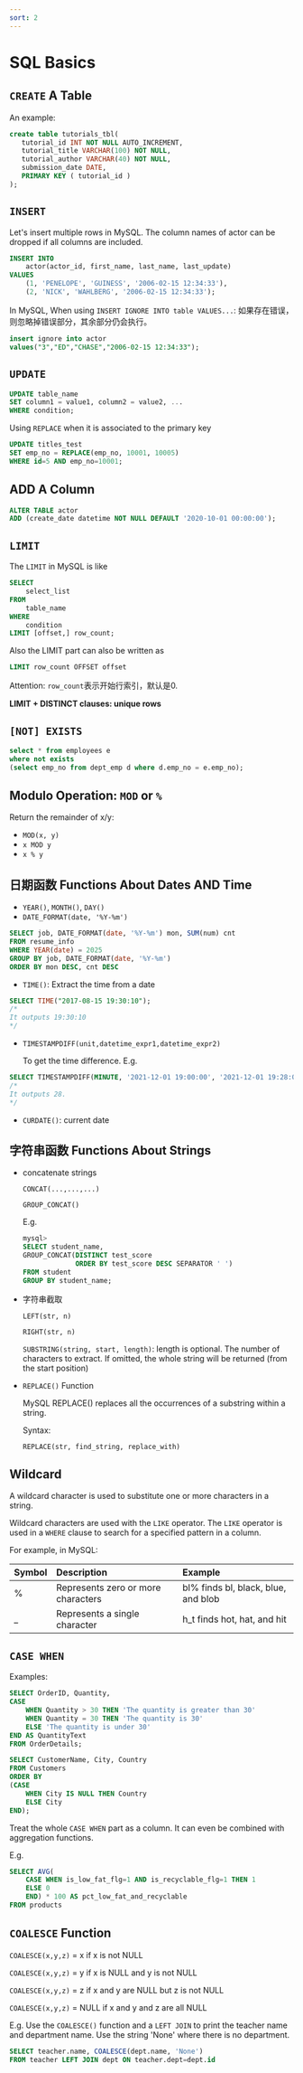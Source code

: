 ```yaml
---
sort: 2
---
```



# SQL Basics

## `CREATE` A Table

An example:

```sql
create table tutorials_tbl(
   tutorial_id INT NOT NULL AUTO_INCREMENT,
   tutorial_title VARCHAR(100) NOT NULL,
   tutorial_author VARCHAR(40) NOT NULL,
   submission_date DATE,
   PRIMARY KEY ( tutorial_id )
);
```

## `INSERT`

Let's insert multiple rows in MySQL. The column names of actor can be dropped if all columns are included.

```sql
INSERT INTO 
	actor(actor_id, first_name, last_name, last_update)
VALUES
    (1, 'PENELOPE', 'GUINESS', '2006-02-15 12:34:33'),
    (2, 'NICK', 'WAHLBERG', '2006-02-15 12:34:33');
```

In MySQL, When using `INSERT IGNORE INTO table VALUES...`: 如果存在错误，则忽略掉错误部分，其余部分仍会执行。

```sql
insert ignore into actor
values("3","ED","CHASE","2006-02-15 12:34:33");
```

## `UPDATE`

```sql
UPDATE table_name
SET column1 = value1, column2 = value2, ...
WHERE condition;
```

Using `REPLACE` when it is associated to the primary key

```sql
UPDATE titles_test
SET emp_no = REPLACE(emp_no, 10001, 10005)
WHERE id=5 AND emp_no=10001;
```

## ADD A Column

```sql
ALTER TABLE actor
ADD (create_date datetime NOT NULL DEFAULT '2020-10-01 00:00:00');
```

## `LIMIT`

The `LIMIT` in MySQL is like

```sql
SELECT 
	select_list
FROM
	table_name
WHERE 
	condition
LIMIT [offset,] row_count;
```

Also the LIMIT part can also be written as

```sql
LIMIT row_count OFFSET offset
```

Attention: `row_count`表示开始行索引，默认是0.

**LIMIT + DISTINCT clauses: unique rows**

## `[NOT] EXISTS`

```sql
select * from employees e
where not exists
(select emp_no from dept_emp d where d.emp_no = e.emp_no);
```

## Modulo Operation: `MOD` or `%`

Return the remainder of x/y:

- `MOD(x, y)`
- `x MOD y`
- `x % y`

## 日期函数 Functions About Dates AND Time

- `YEAR()`, `MONTH()`, `DAY()`
- `DATE_FORMAT(date, '%Y-%m') `

```sql
SELECT job, DATE_FORMAT(date, '%Y-%m') mon, SUM(num) cnt
FROM resume_info
WHERE YEAR(date) = 2025
GROUP BY job, DATE_FORMAT(date, '%Y-%m')
ORDER BY mon DESC, cnt DESC
```
- `TIME()`: Extract the time from a date

```sql
SELECT TIME("2017-08-15 19:30:10");
/*
It outputs 19:30:10
*/
```

- `TIMESTAMPDIFF(unit,datetime_expr1,datetime_expr2)`

	To get the time difference. E.g.

```sql
SELECT TIMESTAMPDIFF(MINUTE, '2021-12-01 19:00:00', '2021-12-01 19:28:00')
/*
It outputs 28.
*/
```


- `CURDATE()`: current date

## 字符串函数 Functions About Strings

- concatenate strings

	`CONCAT(...,...,...)`
	
	`GROUP_CONCAT()`
	
	E.g.
		
	```sql
	mysql> 
	SELECT student_name,
	GROUP_CONCAT(DISTINCT test_score
	             ORDER BY test_score DESC SEPARATOR ' ')
	FROM student
	GROUP BY student_name;
	```

- 字符串截取

	`LEFT(str, n)`
	
	`RIGHT(str, n)`
	
	`SUBSTRING(string, start, length)`: length is optional. The number of characters to extract. If omitted, the whole string will be returned (from the start position)

- `REPLACE()` Function

	MySQL REPLACE() replaces all the occurrences of a substring within a string.

	Syntax:

	`REPLACE(str, find_string, replace_with)`

 
## Wildcard

A wildcard character is used to substitute one or more characters in a string.

Wildcard characters are used with the `LIKE` operator. The `LIKE` operator is used in a `WHERE` clause to search for a specified pattern in a column.

For example, in MySQL:

|Symbol |Description |Example|
|:------|:-----------|:------|
|%     |Represents zero or more characters |bl% finds bl, black, blue, and blob|
|_     |Represents a single character |h_t finds hot, hat, and hit|


## `CASE WHEN`

Examples:

```sql
SELECT OrderID, Quantity,
CASE
    WHEN Quantity > 30 THEN 'The quantity is greater than 30'
    WHEN Quantity = 30 THEN 'The quantity is 30'
    ELSE 'The quantity is under 30'
END AS QuantityText
FROM OrderDetails;
```

```sql
SELECT CustomerName, City, Country
FROM Customers
ORDER BY
(CASE
    WHEN City IS NULL THEN Country
    ELSE City
END);
```

Treat the whole `CASE WHEN` part as a column. It can even be combined with aggregation functions. 

E.g.

```sql
SELECT AVG(
	CASE WHEN is_low_fat_flg=1 AND is_recyclable_flg=1 THEN 1
	ELSE 0 
	END) * 100 AS pct_low_fat_and_recyclable
FROM products
```

## `COALESCE` Function

`COALESCE(x,y,z)` = x if x is not NULL

`COALESCE(x,y,z)` = y if x is NULL and y is not NULL

`COALESCE(x,y,z)` = z if x and y are NULL but z is not NULL

`COALESCE(x,y,z)` = NULL if x and y and z are all NULL 

E.g. Use the `COALESCE()` function and a `LEFT JOIN` to print the teacher name and department name. Use the string 'None' where there is no department.

```sql
SELECT teacher.name, COALESCE(dept.name, 'None')
FROM teacher LEFT JOIN dept ON teacher.dept=dept.id
```
